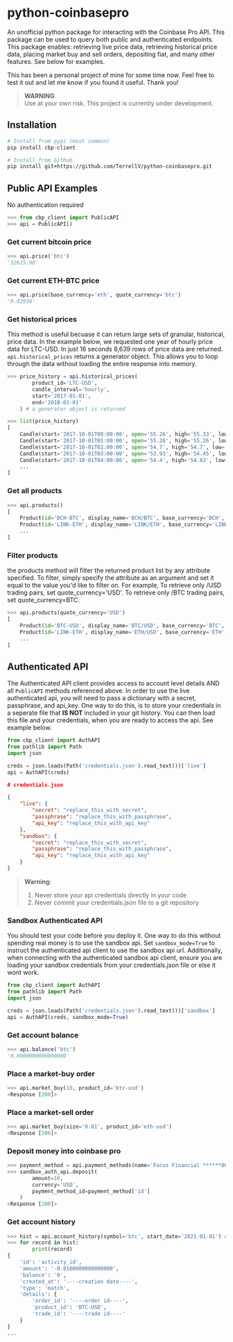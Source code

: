 # python-coinbasepro

An unofficial python package for interacting with the Coinbase Pro API. This package can be used to query both public and authenticated endpoints. This package enables: retrieving live price data, retrieving historical price data, placing market buy and sell orders, depositing fiat, and many other features. See below for examples.

This has been a personal project of mine for some time now. Feel free to test it out and
let me know if you found it useful. Thank you!

> **WARNING**</br>
>Use at your own risk. This project is currently under development.



## Installation

```python
# Install from pypi (most common)
pip install cbp-client
```

```bash
# Install from Github
pip install git+https://github.com/TerrellV/python-coinbasepro.git
```

## Public API Examples

No authentication required
```python
>>> from cbp_client import PublicAPI
>>> api = PublicAPI()
```

### Get current bitcoin price

```python
>>> api.price('btc')
'32615.98'
```

### Get current ETH-BTC price

```python
>>> api.price(base_currency='eth', quote_currency='btc')
'0.03934'
```

### Get historical prices

This method is useful becuase it can return large sets of granular, historical,
price data. In the example below, we requested one year of hourly price data
for LTC-USD. In just 16 seconds 8,639 rows of price data are returned.
`api.historical_prices` returns a generator object. This allows you to loop
through the data without loading the entire response into memory.

```python
>>> price_history = api.historical_prices(
        product_id='LTC-USD',
        candle_interval='hourly',
        start='2017-01-01',
        end='2018-01-01'
    ) # a generator object is returned

>>> list(price_history)
[
    Candle(start='2017-10-01T00:00:00', open='55.26', high='55.33', low='54.86', close='55.26', volume='18231.73237201'),
    Candle(start='2017-10-01T01:00:00', open='55.26', high='55.26', low='54.51', close='54.7', volume='19696.71425587'),
    Candle(start='2017-10-01T02:00:00', open='54.7', high='54.7', low='53.74', close='53.96', volume='20342.70035151'),
    Candle(start='2017-10-01T03:00:00', open='53.93', high='54.45', low='53.74', close='54.4', volume='7261.14770822'),
    Candle(start='2017-10-01T04:00:00', open='54.4', high='54.63', low='54.4', close='54.6', volume='4633.03379232'),
    ...
]
```

### Get all products

```python
>>> api.products()
[
    Product(id='BCH-BTC', display_name='BCH/BTC', base_currency='BCH', quote_currency='BTC', ...),
    Product(id='LINK-ETH', display_name='LINK/ETH', base_currency='LINK', quote_currency='ETH', ...),
    ...
]
```

### Filter products

the products method will filter the returned product list by any attribute specified. To filter, simply specify
the attribute as an argument and set it equal to the value you'd like to filter on. For example,
To retrieve only /USD trading pairs, set quote_currency='USD'. To retrieve only /BTC trading pairs, set quote_currency=BTC.

```python
>>> api.products(quote_currency='USD')
[
    Product(id='BTC-USD', display_name='BTC/USD', base_currency='BTC', quote_currency='USD', ...),
    Product(id='LINK-ETH', display_name='ETH/USD', base_currency='ETH', quote_currency='USD', ...),
    ...
]
```

## Authenticated API

The Authenticated API client provides access to account level details AND all `PublicAPI` methods referenced above. In order to use the live authenticated api, you will need to pass a dictionary with a secret, passphrase, and api_key. One way to do this, is to store your credentials in a seperate file that **IS NOT** included in your git history. You can then load this file and your credentials, when you are ready to access the api. See example below.

```python
from cbp_client import AuthAPI
from pathlib import Path
import json

creds = json.loads(Path('credentials.json').read_text())['live']
api = AuthAPI(creds)
```

```json
# credentials.json

{
    "live": {
        "secret": "replace_this_with_secret",
        "passphrase": "replace_this_with_passphrase",
        "api_key": "replace_this_with_api_key"
    },
    "sandbox": {
        "secret": "replace_this_with_secret",
        "passphrase": "replace_this_with_passphrase",
        "api_key": "replace_this_with_api_key"
    }
}
```

> **Warning**:
>1. Never store your api credentials directly in your code
>2. Never commit your credentials.json file to a git repository

### Sandbox Authenticated API

You should test your code before you deploy it. One way to do this without spending real money is
to use the sandbox api. Set `sandbox_mode=True` to instruct the authenticated api client to use the
sandbox api url. Additionally, when connecting with the authenticated sandbox api client,
ensure you are loading your sandbox credentials from your credentials.json file or else it wont work.

```python
from cbp_client import AuthAPI
from pathlib import Path
import json

creds = json.loads(Path('credentials.json').read_text())['sandbox']
api = AuthAPI(creds, sandbox_mode=True)
```

### Get account balance
```python
>>> api.balance('btc')
'0.0000000000000000'
```

### Place a market-buy order
```python
>>> api.market_buy(10, product_id='btc-usd')
<Response [200]>
```

### Place a market-sell order

```python
>>> api.market_buy(size='0.01', product_id='eth-usd')
<Response [200]>
```

### Deposit money into coinbase pro

```python
>>> payment_method = api.payment_methods(name='Focus Financial ******0000')
>>> sandbox_auth_api.deposit(
        amount=10,
        currency='USD',
        payment_method_id=payment_method['id']
    )
<Response [200]>
```

### Get account history

```python
>>> hist = api.account_history(symbol='btc', start_date='2021-01-01') # returns a generator object
>>> for record in hist:
        print(record)
{
    'id': 'activity_id',
    'amount': '-0.0100000000000000',
    'balance': '0',
    'created_at': '----creation date----',
    'type': 'match',
    'details': {
        'order_id': '----order id----',
        'product_id': 'BTC-USD',
        'trade_id': '----trade id----'
    }
}
...
```